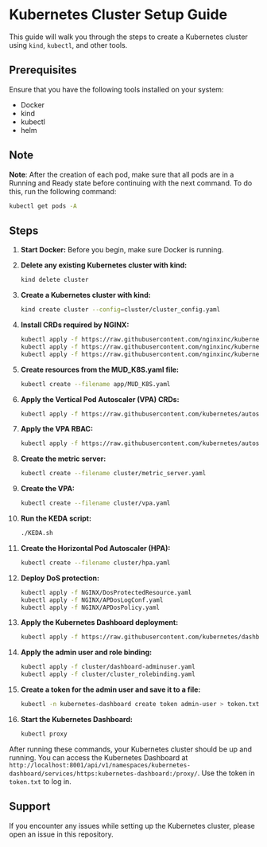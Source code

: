 # Kubernetes Cluster Setup Guide

This guide will walk you through the steps to create a Kubernetes cluster using `kind`, `kubectl`, and other tools.

## Prerequisites

Ensure that you have the following tools installed on your system:

- Docker
- kind
- kubectl
- helm

## Note

   **Note**: After the creation of each pod, make sure that all pods are in a Running and Ready state before continuing with the next command. To do this, run the following command:

```bash
kubectl get pods -A
```

## Steps

1. **Start Docker:** Before you begin, make sure Docker is running.

2. **Delete any existing Kubernetes cluster with kind:**
   
   ```bash
   kind delete cluster
   ```

3. **Create a Kubernetes cluster with kind:**
   
   ```bash
   kind create cluster --config=cluster/cluster_config.yaml
   ```

4. **Install CRDs required by NGINX:**
   
   ```bash
   kubectl apply -f https://raw.githubusercontent.com/nginxinc/kubernetes-ingress/v3.4.2/deploy/crds.yaml
   kubectl apply -f https://raw.githubusercontent.com/nginxinc/kubernetes-ingress/v3.4.2/deploy/crds-nap-waf.yaml
   kubectl apply -f https://raw.githubusercontent.com/nginxinc/kubernetes-ingress/v3.4.2/deploy/crds-nap-dos.yaml
   ```

5. **Create resources from the MUD_K8S.yaml file:**
   
   ```bash
   kubectl create --filename app/MUD_K8S.yaml
   ```

6. **Apply the Vertical Pod Autoscaler (VPA) CRDs:**
   
   ```bash
   kubectl apply -f https://raw.githubusercontent.com/kubernetes/autoscaler/vpa-release-1.0/vertical-pod-autoscaler/deploy/vpa-v1-crd-gen.yaml
   ```

7. **Apply the VPA RBAC:**
   
   ```bash
   kubectl apply -f https://raw.githubusercontent.com/kubernetes/autoscaler/vpa-release-1.0/vertical-pod-autoscaler/deploy/vpa-rbac.yaml
   ```

8. **Create the metric server:**
   
   ```bash
   kubectl create --filename cluster/metric_server.yaml
   ```

9. **Create the VPA:**
   
   ```bash
   kubectl create --filename cluster/vpa.yaml
   ```

10. **Run the KEDA script:**
    
    ```bash
    ./KEDA.sh
    ```

11. **Create the Horizontal Pod Autoscaler (HPA):**
    
    ```bash
    kubectl create --filename cluster/hpa.yaml
    ```

12. **Deploy DoS protection:**
    
    ```bash
    kubectl apply -f NGINX/DosProtectedResource.yaml 
    kubectl apply -f NGINX/APDosLogConf.yaml 
    kubectl apply -f NGINX/APDosPolicy.yaml 
    ```

13. **Apply the Kubernetes Dashboard deployment:**
    
    ```bash
    kubectl apply -f https://raw.githubusercontent.com/kubernetes/dashboard/v2.0.0-beta8/aio/deploy/recommended.yaml
    ```

14. **Apply the admin user and role binding:**
    
    ```bash
    kubectl apply -f cluster/dashboard-adminuser.yaml
    kubectl apply -f cluster/cluster_rolebinding.yaml
    ```

15. **Create a token for the admin user and save it to a file:**
    
    ```bash
    kubectl -n kubernetes-dashboard create token admin-user > token.txt
    ```

16. **Start the Kubernetes Dashboard:**
    
    ```bash
    kubectl proxy
    ```

After running these commands, your Kubernetes cluster should be up and running. You can access the Kubernetes Dashboard at `http://localhost:8001/api/v1/namespaces/kubernetes-dashboard/services/https:kubernetes-dashboard:/proxy/`. Use the token in `token.txt` to log in.

## Support

If you encounter any issues while setting up the Kubernetes cluster, please open an issue in this repository.
